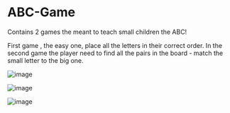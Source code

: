 # ABC-Game
Contains 2 games the meant to teach small children the ABC!

First game , the easy one, place all the letters in their correct order.
In the second game the player need to find all the pairs in the board - match the small letter to the big one.

![image](https://user-images.githubusercontent.com/88855154/161916622-10caf375-57fe-47b5-8407-cfd247ccfdef.png)

![image](https://user-images.githubusercontent.com/88855154/161916694-532612d2-55e2-42fa-b17a-0923d98d4df2.png)
  
 ![image](https://user-images.githubusercontent.com/88855154/161916762-7740aa89-f517-40a8-834a-29158a9c0d15.png)

